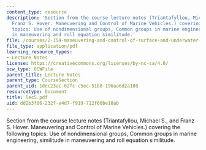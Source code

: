 ```yaml
---
content_type: resource
description: 'Section from the course lecture notes (Triantafyllou, Michael S., and
  Franz S. Hover. Maneuvering and Control of Marine Vehicles.) covering the following
  topics: Use of nondimensional groups, Common groups in marine engineering, similitude
  in maneuvering and roll equation similitude.'
file: /courses/2-154-maneuvering-and-control-of-surface-and-underwater-vehicles-13-49-fall-2004/dd2b3f06232fe4d7f919712f60be10ab_lec5.pdf
file_type: application/pdf
learning_resource_types:
- Lecture Notes
license: https://creativecommons.org/licenses/by-nc-sa/4.0/
ocw_type: OCWFile
parent_title: Lecture Notes
parent_type: CourseSection
parent_uid: 1dec23ac-02fc-c5ec-51b8-196aa6d2a108
resourcetype: Document
title: lec5.pdf
uid: dd2b3f06-232f-e4d7-f919-712f60be10ab
---
```

Section from the course lecture notes (Triantafyllou, Michael S., and Franz S. Hover. Maneuvering and Control of Marine Vehicles.) covering the following topics: Use of nondimensional groups, Common groups in marine engineering, similitude in maneuvering and roll equation similitude.